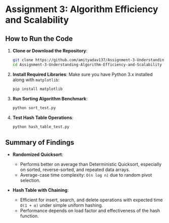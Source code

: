 # Assignment 3: Algorithm Efficiency and Scalability

## How to Run the Code

1. **Clone or Download the Repository**:
   ```bash
   git clone https://github.com/amityadav137/Assignment-3-Understanding-Algorithm-Efficiency-and-Scalability.git
   cd Assignment-3-Understanding-Algorithm-Efficiency-and-Scalability
   ```

2. **Install Required Libraries**:
   Make sure you have Python 3.x installed along with `matplotlib`:
   ```bash
   pip install matplotlib
   ```

3. **Run Sorting Algorithm Benchmark**:
   ```bash
   python sort_test.py
   ```

4. **Test Hash Table Operations**:
   ```bash
   python hash_table_test.py
   ```



## Summary of Findings

- **Randomized Quicksort**:
  - Performs better on average than Deterministic Quicksort, especially on sorted, reverse-sorted, and repeated data arrays.
  - Average-case time complexity: `O(n log n)` due to random pivot selection.

- **Hash Table with Chaining**:
  - Efficient for insert, search, and delete operations with expected time `O(1 + α)` under simple uniform hashing.
  - Performance depends on load factor and effectiveness of the hash function.
